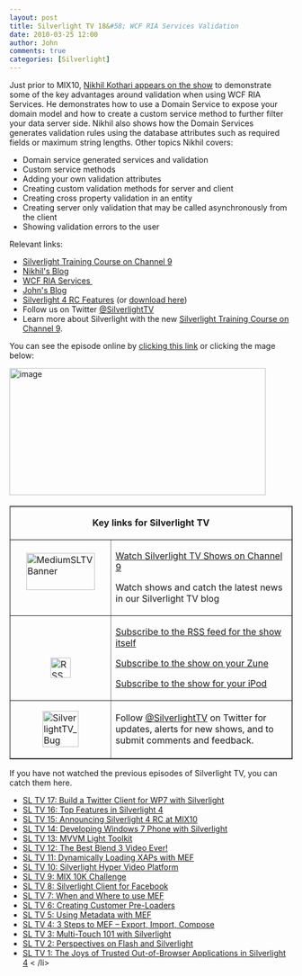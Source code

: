 ```yaml
---
layout: post
title: Silverlight TV 18&#58; WCF RIA Services Validation
date: 2010-03-25 12:00
author: John
comments: true
categories: [Silverlight]
---
```

<p>Just prior to MIX10, <a href="http://channel9.msdn.com/shows/SilverlightTV/Silverlight-TV-18-WCF-RIA-Services-Validation/">Nikhil Kothari appears on the show</a> to demonstrate some of the key advantages around validation when using WCF RIA Services. He demonstrates how to use a Domain Service to expose your domain model and how to create a custom service method to further filter your data server side. Nikhil also shows how the Domain Services generates validation rules using the database attributes such as required fields or maximum string lengths. Other topics Nikhil covers:</p>  <ul>   <li>Domain service generated services and validation </li>    <li>Custom service methods </li>    <li>Adding your own validation attributes </li>    <li>Creating custom validation methods for server and client </li>    <li>Creating cross property validation in an entity </li>    <li>Creating server only validation that may be called asynchronously from the client </li>    <li>Showing validation errors to the user </li> </ul>  <p>Relevant links:</p>  <ul>   <li><a href="http://r.ch9.ms/sl4">Silverlight Training Course on Channel 9</a> </li>    <li><a href="http://www.nikhilk.net/">Nikhil's Blog</a> </li>    <li><a href="http://www.silverlight.net/getstarted/riaservices/">WCF RIA Services&#160; </a></li>    <li><a href="/">John's Blog</a> </li>    <li><a href="http://channel9.msdn.com/learn/courses/Silverlight4/Overview/Overview/">Silverlight 4 RC Features</a> (or <a href="http://ecn.channel9.msdn.com/o9/learn/Silverlight4/Labs/Overview/WhatsNewInSilverlight4.docx">download here</a>)</li>    <li>Follow us on Twitter <a href="http://www.twitter.com/SilverlightTV">@SilverlightTV</a> </li>    <li>Learn more about Silverlight with the new <a href="http://r.ch9.ms/sl4">Silverlight Training Course on Channel 9</a>. </li> </ul>  <p>You can see the episode online by <a href="http://channel9.msdn.com/shows/SilverlightTV/Silverlight-TV-18-WCF-RIA-Services-Validation/">clicking this link</a> or clicking the mage below:</p>  <p><a href="http://channel9.msdn.com/shows/SilverlightTV/Silverlight-TV-18-WCF-RIA-Services-Validation/"><img style="border-right-width: 0px; display: inline; border-top-width: 0px; border-bottom-width: 0px; border-left-width: 0px" title="image" border="0" alt="image" src="/wp-content/uploads/files/media/image/WindowsLiveWriter/SilverlightTV18WCFRIAServicesValidation_7D00/image_3.png" width="456" height="226" /></a>&#160;</p>  <table border="1" cellspacing="0" cellpadding="5"><tbody>     <tr>       <td colspan="2">         <p align="center"><b>Key links for Silverlight TV</b></p>       </td>     </tr>      <tr>       <td width="162">         <p><a href="http://channel9.msdn.com/shows/SilverlightTV/"><img style="border-right-width: 0px; display: block; float: none; border-top-width: 0px; border-bottom-width: 0px; margin-left: auto; border-left-width: 0px; margin-right: auto" title="MediumSLTVBanner" border="0" alt="MediumSLTVBanner" src="/wp-content/uploads/files/media/image/WindowsLiveWriter/3StepstoMEFSilverlightTVEpisode4_12BDA/MediumSLTVBanner_3.png" width="122" height="66" /></a>&#160;</p>       </td>        <td width="306">         <p><a href="http://channel9.msdn.com/shows/SilverlightTV/">Watch Silverlight TV Shows on Channel 9</a></p>          <p>Watch shows and catch the latest news in our Silverlight TV blog</p>       </td>     </tr>      <tr>       <td width="162">         <p>&#160;</p>          <p><a href="/wp-content/uploads/files/media/image/WindowsLiveWriter/3StepstoMEFSilverlightTVEpisode4_12BDA/RSS_2.png"><img style="border-right-width: 0px; display: block; float: none; border-top-width: 0px; border-bottom-width: 0px; margin-left: auto; border-left-width: 0px; margin-right: auto" title="RSS" border="0" alt="RSS" src="/wp-content/uploads/files/media/image/WindowsLiveWriter/3StepstoMEFSilverlightTVEpisode4_12BDA/RSS_thumb.png" width="36" height="36" /></a></p>       </td>        <td width="306">         <p><a href="http://channel9.msdn.com/shows/SilverlightTV/RSS/">Subscribe to the RSS feed for the show itself</a></p>          <p><a href="http://channel9.msdn.com/shows/SilverlightTV/feed/zune/">Subscribe to the show on your Zune</a></p>          <p><a href="http://channel9.msdn.com/shows/SilverlightTV/feed/ipod/">Subscribe to the show for your iPod</a></p>       </td>     </tr>      <tr>       <td width="162">         <p><a href="/wp-content/uploads/files/media/image/WindowsLiveWriter/7f977e907c4d_EE29/SilverlightTV_Bug_2.png"><img style="border-right-width: 0px; display: block; float: none; border-top-width: 0px; border-bottom-width: 0px; margin-left: auto; border-left-width: 0px; margin-right: auto" title="SilverlightTV_Bug" border="0" alt="SilverlightTV_Bug" src="/wp-content/uploads/files/media/image/WindowsLiveWriter/7f977e907c4d_EE29/SilverlightTV_Bug_thumb.png" width="64" height="64" /></a></p>       </td>        <td width="306">         <p>Follow <a href="http://www.twitter.com/SilverlightTV">@SilverlightTV</a> on Twitter for updates, alerts for new shows, and to submit comments and feedback.</p>       </td>     </tr>   </tbody></table>  <p></p>  <p></p>  <p>If you have not watched the previous episodes of Silverlight TV, you can catch them here.</p>  <ul>   <li><a href="http://channel9.msdn.com/shows/SilverlightTV/Silverlight-TV-17-Build-a-Twitter-Client-for-Windows-Phone-7-with-Silverlight/">SL TV 17: Build a Twitter Client for WP7 with Silverlight</a> </li>    <li><a href="http://channel9.msdn.com/shows/SilverlightTV/Silverlight-TV-16-Top-Features-in-Silverlight-4/">SL TV 16: Top Features in Silverlight 4</a>&#160; </li>    <li><a href="http://channel9.msdn.com/shows/SilverlightTV/Silverlight-TV-15-Announcing-Silverlight-4-RC/">SL TV 15: Announcing Silverlight 4 RC at MIX10</a> </li>    <li><a href="http://channel9.msdn.com/shows/SilverlightTV/Silverlight-TV-14-Developing-for-Windows-Phone-7-with-Silverlight/">SL TV 14: Developing Windows 7 Phone with Silverlight</a> </li>    <li><a href="http://channel9.msdn.com/shows/SilverlightTV/Silverlight-TV-13-MVVM-Light-Toolkit/">SL TV 13: MVVM Light Toolkit</a> </li>    <li><a href="http://channel9.msdn.com/shows/SilverlightTV/Silverlight-TV-12-The-Best-Blend-3-Video-Ever/">SL TV 12: The Best Blend 3 Video Ever!</a> </li>    <li><a href="http://channel9.msdn.com/shows/SilverlightTV/Silverlight-TV-11-Dynamically-Loading-XAPs-with-MEF/">SL TV 11: Dynamically Loading XAPs with MEF</a> </li>    <li><a href="http://channel9.msdn.com/shows/SilverlightTV/Silverlight-TV-10-Jesse-Liberty-Explains-the-Hyper-Video-Project/">SL TV 10: Silverlight Hyper Video Platform</a> </li>    <li><a href="http://channel9.msdn.com/shows/SilverlightTV/Silverlight-TV-9-MIX-10K-Challenge/">SL TV 9: MIX 10K Challenge</a> </li>    <li><a href="http://channel9.msdn.com/shows/SilverlightTV/Silverlight-TV-8-Inside-Look-at-the-Code-for-the-Silverlight-for-Facebook-App/">SL TV 8: Silverlight Client for Facebook</a> </li>    <li><a href="http://channel9.msdn.com/shows/SilverlightTV/Silverlight-TV-7-When-and-Where-to-use-MEF/">SL TV 7: When and Where to use MEF</a> </li>    <li><a href="http://channel9.msdn.com/shows/SilverlightTV/Silverlight-TV-Episode-6-Creating-Custom-Pre-Loaders/">SL TV 6: Creating Customer Pre-Loaders</a> </li>    <li><a href="http://channel9.msdn.com/shows/SilverlightTV/Silverlight-TV-Episode-5-Using-Metadata-with-MEF/">SL TV 5: Using Metadata with MEF</a> </li>    <li><a href="http://channel9.msdn.com/shows/SilverlightTV/Silverlight-TV-Episode-4-3-Steps-to-MEF-Export-Import-Compose/">SL TV 4: 3 Steps to MEF – Export, Import, Compose</a> </li>    <li><a href="http://channel9.msdn.com/shows/SilverlightTV/Silverlight-TV-Episode-3-Multi-Touch-101-with-Silverlight/">SL TV 3: Multi-Touch 101 with Silverlight</a> </li>    <li><a href="http://channel9.msdn.com/shows/SilverlightTV/Silverlight-TV-Episode-2-Perspectives-on-Flash-and-Silverlight/">SL TV 2: Perspectives on Flash and Silverlight</a> </li>    <li><a href="http://channel9.msdn.com/shows/SilverlightTV/Out-of-Browser-in-Silverlight-4-Silverlight-TV-Episode-1/">SL TV 1: The Joys of Trusted Out-of-Browser Applications in Silverlight 4</a> <
/li> </ul>

